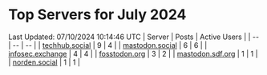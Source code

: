 # Top Servers for July 2024
Last Updated: 07/10/2024 10:14:46 UTC
| Server | Posts | Active Users |
| -- | -- | -- |
| [techhub.social](https://techhub.social/tags/PowerShell) | 9 | 4 |
| [mastodon.social](https://mastodon.social/tags/PowerShell) | 6 | 6 |
| [infosec.exchange](https://infosec.exchange/tags/PowerShell) | 4 | 4 |
| [fosstodon.org](https://fosstodon.org/tags/PowerShell) | 3 | 2 |
| [mastodon.sdf.org](https://mastodon.sdf.org/tags/PowerShell) | 1 | 1 |
| [norden.social](https://norden.social/tags/PowerShell) | 1 | 1 |
